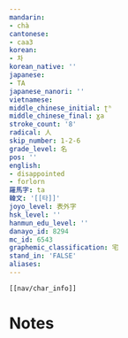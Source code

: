 ```yaml
---
mandarin:
- chà
cantonese:
- caa3
korean:
- 차
korean_native: ''
japanese:
- TA
japanese_nanori: ''
vietnamese:
middle_chinese_initial: ʈʰ
middle_chinese_final: ɣa
stroke_count: '8'
radical: 人
skip_number: 1-2-6
grade_level: 名
pos: ''
english:
- disappointed
- forlorn
羅馬字: ta
韓文: '[[타]]'
joyo_level: 表外字
hsk_level: ''
hanmun_edu_level: ''
danayo_id: 8294
mc_id: 6543
graphemic_classification: 宅
stand_in: 'FALSE'
aliases:
---
```

```meta-bind-embed
[[nav/char_info]]
```

# Notes
